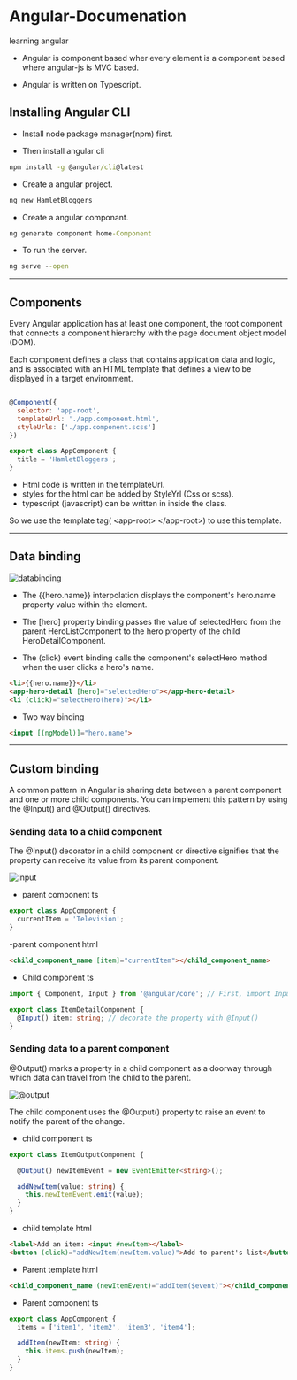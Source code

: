 # Angular-Documenation

learning angular

- Angular is component based wher every element is a component based where angular-js is MVC based.

- Angular is written on Typescript.

## Installing Angular CLI

- Install node package manager(npm) first.

- Then install angular cli

```cmd
npm install -g @angular/cli@latest
```

- Create a angular project.

```cmd
ng new HamletBloggers
```

- Create a angular componant.

```cmd
ng generate component home-Component
```

- To run the server.

```cmd
ng serve --open
```

---

## Components

Every Angular application has at least one component, the root component that connects a component hierarchy with the page document object model (DOM).

Each component defines a class that contains application data and logic, and is associated with an HTML template that defines a view to be displayed in a target environment.

```javascript

@Component({
  selector: 'app-root',
  templateUrl: './app.component.html',
  styleUrls: ['./app.component.scss']
})

export class AppComponent {
  title = 'HamletBloggers';
}

```

- Html code is written in the templateUrl.
- styles for the html can be added by StyleYrl (Css or scss).
- typescript (javascript) can be written in inside the class.

So we use the template tag( \<app-root> \</app-root>) to use this template.

---

## Data binding

 ![databinding](https://angular.io/generated/images/guide/architecture/databinding.png)

- The {{hero.name}} interpolation displays the component's hero.name property value within the element.

- The [hero] property binding passes the value of selectedHero from the parent HeroListComponent to the hero property of the child HeroDetailComponent.

- The (click) event binding calls the component's selectHero method when the user clicks a hero's name.

```html
<li>{{hero.name}}</li>
<app-hero-detail [hero]="selectedHero"></app-hero-detail>
<li (click)="selectHero(hero)"></li>
```

- Two way binding

```html
<input [(ngModel)]="hero.name">
```

---

## Custom binding

A common pattern in Angular is sharing data between a parent component and one or more child components. You can implement this pattern by using the @Input() and @Output() directives.

### Sending data to a child component

The @Input() decorator in a child component or directive signifies that the property can receive its value from its parent component.

![input](https://angular.io/generated/images/guide/inputs-outputs/input-diagram-target-source.svg)

- parent component ts

```ts
export class AppComponent {
  currentItem = 'Television';
}
```

-parent component html

```html
<child_component_name [item]="currentItem"></child_component_name>
```

- Child component ts

```typescript
import { Component, Input } from '@angular/core'; // First, import Input

export class ItemDetailComponent {
  @Input() item: string; // decorate the property with @Input()
}
```

### Sending data to a parent component

@Output() marks a property in a child component as a doorway through which data can travel from the child to the parent.

![@output](https://angular.io/generated/images/guide/inputs-outputs/input-output-diagram.svg)

The child component uses the @Output() property to raise an event to notify the parent of the change.

- child component ts

```typescript
export class ItemOutputComponent {

  @Output() newItemEvent = new EventEmitter<string>();

  addNewItem(value: string) {
    this.newItemEvent.emit(value);
  }
}
```

- child template html

```html
<label>Add an item: <input #newItem></label>
<button (click)="addNewItem(newItem.value)">Add to parent's list</button>
```

- Parent template html

```html
<child_component_name (newItemEvent)="addItem($event)"></child_component_name>
```

- Parent component ts

```ts
export class AppComponent {
  items = ['item1', 'item2', 'item3', 'item4'];

  addItem(newItem: string) {
    this.items.push(newItem);
  }
}
```
